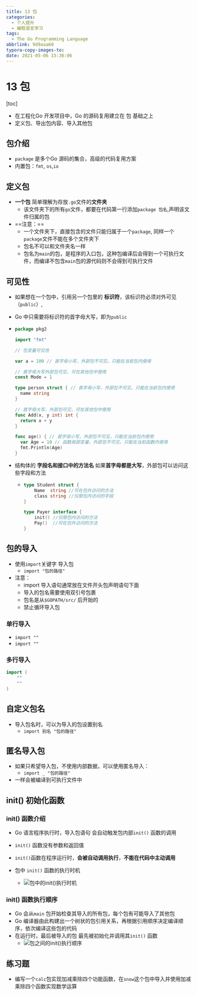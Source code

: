 ```yaml
---
title: 13 包
categories: 
  - 个人提升
  - 编程语言学习
tags:
  - The Go Programming Language
abbrlink: 9d9aaa60
typora-copy-images-to:
date: 2021-05-06 15:36:06
---
```




# 13 包

[toc]

* 在工程化Go 开发项目中，Go 的源码复用建立在 包 基础之上
* 定义包、导出包内容、导入其他包

## 包介绍

* `package` 是多个Go 源码的集合，高级的代码复用方案
* 内置包：`fmt`, `os`,`io`



## 定义包

* **一个包** 简单理解为存放`.go`文件的**文件夹**
  * 该文件夹下的所有`go`文件，都要在代码第一行添加`package 包名`,声明该文件归属的包
* ==注意：==
  * 一个文件夹下，直接包含的文件只能归属于一个`package`, 同样一个`package`文件不能在多个文件夹下
  * 包名不可以和文件夹名一样
  * 包名为`main`的包，是程序的入口包，这种包编译后会得到一个可执行文件，而编译不包含`main`包的源代码则不会得到可执行文件



## 可见性

* 如果想在一个包中，引用另一个包里的 **标识符**，该标识符必须对外可见（`public`）,
* Go 中只需要将标识符的首字母大写，即为`public`

* ```go
  package pkg2
  
  import "fmt"
  
  // 包变量可见性
  
  var a = 100 // 首字母小写，外部包不可见，只能在当前包内使用
  
  // 首字母大写外部包可见，可在其他包中使用
  const Mode = 1
  
  type person struct { // 首字母小写，外部包不可见，只能在当前包内使用
  	name string
  }
  
  // 首字母大写，外部包可见，可在其他包中使用
  func Add(x, y int) int {
  	return x + y
  }
  
  func age() { // 首字母小写，外部包不可见，只能在当前包内使用
  	var Age = 18 // 函数局部变量，外部包不可见，只能在当前函数内使用
  	fmt.Println(Age)
  }
  ```

* 结构体的 **字段名和接口中的方法名** 如果**首字母都是大写**，外部包可以访问这些字段和方法

  * ```go
    type Student struct {
    	Name  string //可在包外访问的方法
    	class string //仅限包内访问的字段
    }
    
    type Payer interface {
    	init() //仅限包内访问的方法
    	Pay()  //可在包外访问的方法
    }
    ```



## 包的导入

* 使用`import`关键字 导入包
  * `import "包的路径"`
* 注意：
  * import 导入语句通常放在文件开头包声明语句下面
  * 导入的包名需要使用双引号包裹
  * 包名是从`$GOPATH/src/` 后开始的
  * 禁止循环导入包



### 单行导入

* `import ""`
* `import ""`



### 多行导入

```go
import (
	""
	""
)
```

## 自定义包名

* 导入包名时，可以为导入的包设置别名
  * `import 别名 "包的路径"`



## 匿名导入包

* 如果只希望导入包，不使用内部数据，可以使用匿名导入：
  * `import _ "包的路径"`
* 一样会被编译到可执行文件中



## init() 初始化函数



### init() 函数介绍

* Go 语言程序执行时，导入包语句 会自动触发包内部`init()` 函数的调用
* `init()` 函数没有参数和返回值
* `init()`函数在程序运行时，**会被自动调用执行**，**不能在代码中主动调用**

* 包中 `init()` 函数的执行时机
  * ![包中的init()执行时机](E:\LearningNotes\Go\包.assets\init01.png)

### init() 函数执行顺序

* Go 会从`main` 包开始检查其导入的所有包，每个包有可能导入了其他包
* Go 编译器由此构建出一个树状的包引用关系，再根据引用顺序决定编译顺序，依次编译这些包的代码
* 在运行时，最后被导入的包 最先被初始化并调用其`init()` 函数
  * ![包之间的init()执行顺序](E:\LearningNotes\Go\包.assets\init02.png)

## 练习题

* 编写一个`calc`包实现加减乘除四个功能函数，在`snow`这个包中导入并使用加减乘除四个函数实现数学运算
